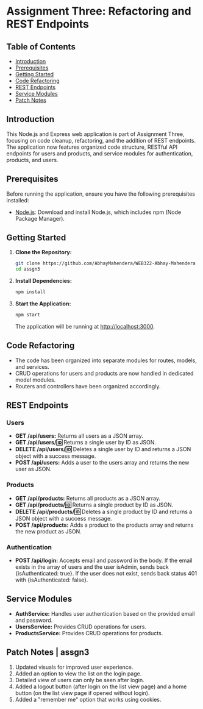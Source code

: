 # Assignment Three: Refactoring and REST Endpoints

## Table of Contents

- [Introduction](#introduction)
- [Prerequisites](#prerequisites)
- [Getting Started](#getting-started)
- [Code Refactoring](#code-refactoring)
- [REST Endpoints](#rest-endpoints)
- [Service Modules](#service-modules)
- [Patch Notes](#patch-notes)

## Introduction

This Node.js and Express web application is part of Assignment Three, focusing on code cleanup, refactoring, and the addition of REST endpoints. The application now features organized code structure, RESTful API endpoints for users and products, and service modules for authentication, products, and users.

## Prerequisites

Before running the application, ensure you have the following prerequisites installed:

- [Node.js](https://nodejs.org/): Download and install Node.js, which includes npm (Node Package Manager).

## Getting Started

1. **Clone the Repository:**

   ```bash
   git clone https://github.com/AbhayMahendera/WEB322-Abhay-Mahendera
   cd assgn3
   ```

2. **Install Dependencies:**

   ```bash
   npm install
   ```

3. **Start the Application:**

   ```bash
   npm start
   ```

   The application will be running at [http://localhost:3000](http://localhost:3000).

## Code Refactoring

- The code has been organized into separate modules for routes, models, and services.
- CRUD operations for users and products are now handled in dedicated model modules.
- Routers and controllers have been organized accordingly.

## REST Endpoints

### Users

- **GET /api/users:** Returns all users as a JSON array.
- **GET /api/users/:id:** Returns a single user by ID as JSON.
- **DELETE /api/users/:id:** Deletes a single user by ID and returns a JSON object with a success message.
- **POST /api/users:** Adds a user to the users array and returns the new user as JSON.

### Products

- **GET /api/products:** Returns all products as a JSON array.
- **GET /api/products/:id:** Returns a single product by ID as JSON.
- **DELETE /api/products/:id:** Deletes a single product by ID and returns a JSON object with a success message.
- **POST /api/products:** Adds a product to the products array and returns the new product as JSON.

### Authentication

- **POST /api/login:** Accepts email and password in the body. If the email exists in the array of users and the user isAdmin, sends back {isAuthenticated: true}. If the user does not exist, sends back status 401 with {isAuthenticated: false}.

## Service Modules

- **AuthService:** Handles user authentication based on the provided email and password.
- **UsersService:** Provides CRUD operations for users.
- **ProductsService:** Provides CRUD operations for products.

## Patch Notes | assgn3

1. Updated visuals for improved user experience.
2. Added an option to view the list on the login page.
3. Detailed view of users can only be seen after login.
4. Added a logout button (after login on the list view page) and a home button (on the list view page if opened without login).
5. Added a "remember me" option that works using cookies.
